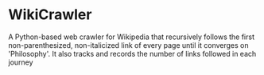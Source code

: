 # WikiCrawler
A Python-based web crawler for Wikipedia that recursively follows the first non-parenthesized, non-italicized link of every page until it converges on 'Philosophy'. It also tracks and records the number of links followed in each journey
